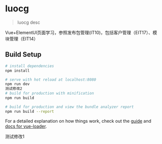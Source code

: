 # luocg

> luocg desc

Vue+ElementUI页面学习，参照发布包管理(IT10)，包括客户管理（EIT17）、模块管理（EIT14）
## Build Setup

``` bash
# install dependencies
npm install

# serve with hot reload at localhost:8080
npm run dev
测试修改2
# build for production with minification
npm run build

# build for production and view the bundle analyzer report
npm run build --report
```

For a detailed explanation on how things work, check out the [guide](http://vuejs-templates.github.io/webpack/) and [docs for vue-loader](http://vuejs.github.io/vue-loader).


测试修改1